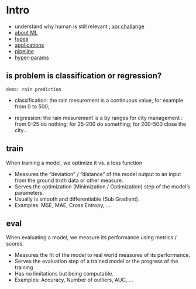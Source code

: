 # Intro

* understand why human is still relevant ; [xor challange](xorChallengeExample.md)
* [about ML](aboutML.md)
* [types](types.md)
* [applications](applications.md)
* [pipeline](pipeline.md)
* [hyper-params](hyperparams.md)



## is problem is classification or regression?

    demo: rain prediction

* classification: the rain mesurement is a continuous value,
for example from 0 to 500;

* regression: the rain mesurement is a by ranges for city management : from 0-25 do nothing; for 25-200 do something; for 200-500 close the city...


## train
When training a model, we optimize it vs. a loss function

* Measures the “deviation” / “distance” of the model output to an input from the ground truth data or other measure.
* Serves the optimization (Minimization / Optimization) step of  the model’s parameters.
* Usually is smooth and differentiable (Sub Gradient).
* Examples: MSE, MAE, Cross Entropy, ...



## eval

When evaluating a model, we measure its performance using metrics / scores.

* Measures the fit of the model to real world measures of  its performance.
* Serves the evaluation step of a trained model or the progress of the training 
* Has no limitations but being computable.
* Examples: Accuracy, Number of outliers, AUC, ...

